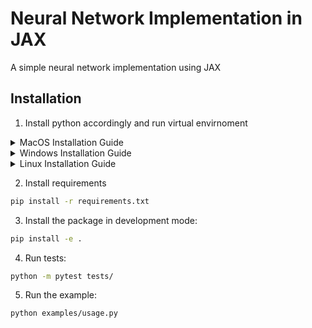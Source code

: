 # Neural Network Implementation in JAX

A simple neural network implementation using JAX

## Installation
1. Install python accordingly and run virtual envirnoment

<details>
<summary>MacOS Installation Guide</summary>

### Installing Python on MacOS
1. Using Homebrew:
```bash
brew install python
```
2. Or download from [Python's official website](https://www.python.org/downloads/macos/)

### Creating Virtual Environment on MacOS
```bash
# Navigate to your project directory
cd your_project

# Create virtual environment
python3 -m venv venv

# Activate virtual environment
source venv/bin/activate

# To deactivate
deactivate
```
</details>

<details>
<summary>Windows Installation Guide</summary>

### Installing Python on Windows
1. Download Python installer from [Python's official website](https://www.python.org/downloads/windows/)
2. Run the installer (Make sure to check "Add Python to PATH")

### Creating Virtual Environment on Windows
```bash
# Navigate to your project directory
cd your_project

# Create virtual environment
python -m venv venv

# Activate virtual environment
venv\Scripts\activate

# To deactivate
deactivate
```
</details>

<details>
<summary>Linux Installation Guide</summary>

### Installing Python on Linux
#### Ubuntu/Debian:
```bash
sudo apt update
sudo apt install python3
```

#### Fedora:
```bash
sudo dnf install python3
```

#### Arch Linux:
```bash
sudo pacman -S python
```

### Creating Virtual Environment on Linux
```bash
# Navigate to your project directory
cd your_project

# Create virtual environment
python3 -m venv venv

# Activate virtual environment
source venv/bin/activate

# To deactivate
deactivate
```
</details>

2. Install requirements

```bash
pip install -r requirements.txt
```
3. Install the package in development mode:
```bash
pip install -e .
```

4. Run tests:
```bash
python -m pytest tests/
```

5. Run the example:
```bash
python examples/usage.py
```


